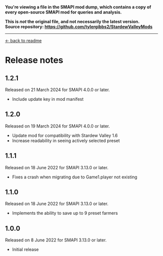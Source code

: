 **You're viewing a file in the SMAPI mod dump, which contains a copy of every open-source SMAPI mod
for queries and analysis.**

**This is _not_ the original file, and not necessarily the latest version.**  
**Source repository: https://github.com/tylergibbs2/StardewValleyMods**

----

[← back to readme](README.md)

# Release notes

## 1.2.1
Released on 21 March 2024 for SMAPI 4.0.0 or later.

- Include update key in mod manifest

## 1.2.0
Released on 19 March 2024 for SMAPI 4.0.0 or later.

- Update mod for compatibility with Stardew Valley 1.6
- Increase readability in seeing actively selected preset

## 1.1.1
Released on 18 June 2022 for SMAPI 3.13.0 or later.

- Fixes a crash when migrating due to Game1.player not existing

## 1.1.0
Released on 18 June 2022 for SMAPI 3.13.0 or later.

- Implements the ability to save up to 9 preset farmers

## 1.0.0
Released on 8 June 2022 for SMAPI 3.13.0 or later.

- Initial release
